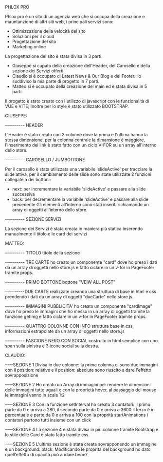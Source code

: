 
PHLOX PRO   

Phlox pro è un sito di un agenzia web che si occupa della creazione e mauntanzione di altri siti web, i principali servizi sono:
- Ottimizzazione della velocità del sito 
- Soluzioni per il cloud
- Progettazione del sito 
- Marketing online

La progettazione del sito è stata divisa in 3 parti:
- Giuseppe si cupato della creazione dell'Header, del Carosello e della sezione dei Servizi offerti.
- Claudio si è occupato di Latest News & Our Blog e del Footer.Ho suddiviso la mia parte di progetto in 7 parti.
- Matteo si è occupato della creazione del main ed è stata divisa in 5 parti.

Il progetto è stato creato con l'utilizzo di javascript con le funzionalità di VUE e  VITE; Inoltre per lo style è stato utilizzato BOOTSTRAP.

GIUSEPPE:

---------- HEADER 

L'Header è stato creato con 3 colonne dove la prima e l'ultima hanno la stessa dimensione, per la colonna centrale la dimansione è maggiore, l'inserimento dei link è stato fatto con un ciclo V-FOR su un array all'interno dello store.

---------- CAROSELLO / JUMBOTRONE 

Per il carosello è stata utilizzata una variabile 'slideActive' per tracciare la slide attiva, per il cambiamento delle slide sono state utilizzate 2 funzioni collegate a dei bottoni:
- next: per incrementare la variabile 'slideActive' e passare alla slide successiva
- back: per decrementare la variabile 'slideActive' e passare alla slide precedente
Gli elementi all'interno sono stati inseriti richiamando un array di oggetti all'interno dello store.

---------- SEZIONE SERVIZI

La sezione dei Servizi è stata creata in maniera più statica inserendo manualmente il titolo e le card dei servizi

MATTEO:

---------- TITOLO 
 titolo della sezione

---------- TRE CARTE
ho creato un componente "card" dove ho preso i dati da un array di oggetti nello store.js e fatto ciclare in un v-for in PageFooter tramite props.

---------- PRIMO BOTTONE 
bottone "VEIW ALL POST"

----------DUE CARTE 
realizzate creando una struttura di base in html e css prendendo i dati da un array di oggetti "dueCarte" nello store.js.

---------- IMMAGINI PUBBLICITA' 
ho creato un componente "cardImage" dove ho preso le immagini che ho messo in un array di oggetti tramite la funzione getImg e fatto ciclare in un v-for in PageFooter tramite props.

---------- QUATTRO COLONNE CON INFO
struttura base in css, informazioni estrapolate da un array di oggetti nello store.js

---------- FASCIONE NERO CON SOCIAL costruito in html semplice con uno span sulla sinistra e 3 icone social sulla destra.

CLAUDIO:

----SEZIONE 1
Divisa in due colonne: la prima colonna ci sono due immagini con il position: relative e il position: absolute sono riuscito a dare l'effetto sovrapposizione

----SEZIONE 2
Ho creato un Array di immagini per rendere le dimensioni delle immagini tutte uguali e con la proprietà hover, al passaggio del mouse le immagini vanno in scala 1:2

----SEZIONE 3
Con la funzione setInterval ho creato 3 contatori:
il primo parte da 0 e arriva a 280,
il secondo parte da 0 e arriva a 3600
il terzo è in percentuale e parte da 0 e arriva a 100
con la proprità startAnimations i contatori partono tutti insieme con un click

----SEZIONE 4
La sezione 4 è stata divisa in più colonne tramite Bootstrap e lo stile delle Card è stato fatto tramite css

----SEZIONE 5
L'ultima sezione è stata creata sovrapponendo un immagine e un background: black. Modificando le proprità del background ho dato quell'effetto di opacità
può andare bene?